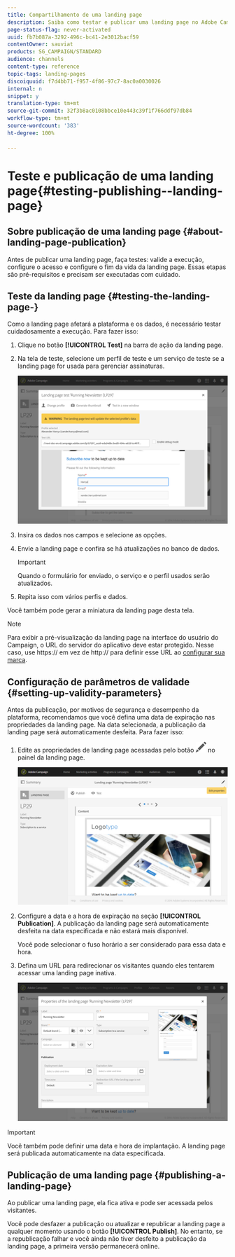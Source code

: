 ```yaml
---
title: Compartilhamento de uma landing page
description: Saiba como testar e publicar uma landing page no Adobe Campaign.
page-status-flag: never-activated
uuid: fb7b087a-3292-496c-bc41-2e3012bacf59
contentOwner: sauviat
products: SG_CAMPAIGN/STANDARD
audience: channels
content-type: reference
topic-tags: landing-pages
discoiquuid: f7d4bb71-f957-4f86-97c7-8ac0a0030026
internal: n
snippet: y
translation-type: tm+mt
source-git-commit: 32f3b8ac0108bbce10e443c39f1f766ddf97db84
workflow-type: tm+mt
source-wordcount: '383'
ht-degree: 100%

---
```



# Teste e publicação de uma landing page{#testing-publishing--landing-page}

## Sobre publicação de uma landing page {#about-landing-page-publication}

Antes de publicar uma landing page, faça testes: valide a execução, configure o acesso e configure o fim da vida da landing page. Essas etapas são pré-requisitos e precisam ser executadas com cuidado.

## Teste da landing page {#testing-the-landing-page-}

Como a landing page afetará a plataforma e os dados, é necessário testar cuidadosamente a execução. Para fazer isso:

1. Clique no botão **[!UICONTROL Test]** na barra de ação da landing page.
1. Na tela de teste, selecione um perfil de teste e um serviço de teste se a landing page for usada para gerenciar assinaturas.

   ![](assets/lp_test_2.png)

1. Insira os dados nos campos e selecione as opções.
1. Envie a landing page e confira se há atualizações no banco de dados.

   >[!IMPORTANT]
   >
   >Quando o formulário for enviado, o serviço e o perfil usados serão atualizados.

1. Repita isso com vários perfis e dados.

Você também pode gerar a miniatura da landing page desta tela.

>[!NOTE]
>
>Para exibir a pré-visualização da landing page na interface do usuário do Campaign, o URL do servidor do aplicativo deve estar protegido. Nesse caso, use https:// em vez de http:// para definir esse URL ao [configurar sua marca](../../administration/using/branding.md#configuring-and-using-brands).

## Configuração de parâmetros de validade {#setting-up-validity-parameters}

Antes da publicação, por motivos de segurança e desempenho da plataforma, recomendamos que você defina uma data de expiração nas propriedades da landing page. Na data selecionada, a publicação da landing page será automaticamente desfeita. Para fazer isso:

1. Edite as propriedades de landing page acessadas pelo botão ![](assets/edit_darkgrey-24px.png) no painel da landing page.

   ![](assets/lp_edit_properties_button.png)

1. Configure a data e a hora de expiração na seção **[!UICONTROL Publication]**. A publicação da landing page será automaticamente desfeita na data especificada e não estará mais disponível.

   Você pode selecionar o fuso horário a ser considerado para essa data e hora.

1. Defina um URL para redirecionar os visitantes quando eles tentarem acessar uma landing page inativa.

   ![](assets/lp_settings_general.png)

>[!IMPORTANT]
>
>Você também pode definir uma data e hora de implantação. A landing page será publicada automaticamente na data especificada.

## Publicação de uma landing page {#publishing-a-landing-page}

Ao publicar uma landing page, ela fica ativa e pode ser acessada pelos visitantes.

Você pode desfazer a publicação ou atualizar e republicar a landing page a qualquer momento usando o botão **[!UICONTROL Publish]**. No entanto, se a republicação falhar e você ainda não tiver desfeito a publicação da landing page, a primeira versão permanecerá online.
